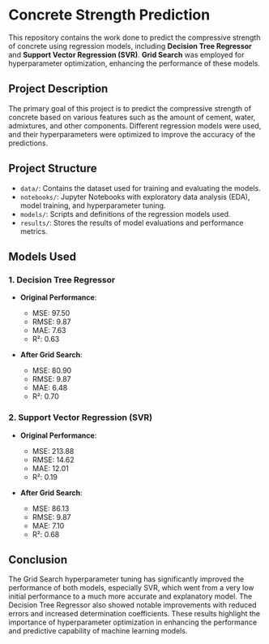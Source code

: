 # Concrete Strength Prediction

This repository contains the work done to predict the compressive strength of concrete using regression models, including **Decision Tree Regressor** and **Support Vector Regression (SVR)**. **Grid Search** was employed for hyperparameter optimization, enhancing the performance of these models.

## Project Description

The primary goal of this project is to predict the compressive strength of concrete based on various features such as the amount of cement, water, admixtures, and other components. Different regression models were used, and their hyperparameters were optimized to improve the accuracy of the predictions.

## Project Structure

- `data/`: Contains the dataset used for training and evaluating the models.
- `notebooks/`: Jupyter Notebooks with exploratory data analysis (EDA), model training, and hyperparameter tuning.
- `models/`: Scripts and definitions of the regression models used.
- `results/`: Stores the results of model evaluations and performance metrics.

## Models Used

### 1. Decision Tree Regressor
- **Original Performance**:
  - MSE: 97.50
  - RMSE: 9.87
  - MAE: 7.63
  - R²: 0.63

- **After Grid Search**:
  - MSE: 80.90
  - RMSE: 9.87
  - MAE: 6.48
  - R²: 0.70

### 2. Support Vector Regression (SVR)
- **Original Performance**:
  - MSE: 213.88
  - RMSE: 14.62
  - MAE: 12.01
  - R²: 0.19

- **After Grid Search**:
  - MSE: 86.13
  - RMSE: 9.87
  - MAE: 7.10
  - R²: 0.68

## Conclusion

The Grid Search hyperparameter tuning has significantly improved the performance of both models, especially SVR, which went from a very low initial performance to a much more accurate and explanatory model. The Decision Tree Regressor also showed notable improvements with reduced errors and increased determination coefficients. These results highlight the importance of hyperparameter optimization in enhancing the performance and predictive capability of machine learning models.
